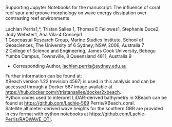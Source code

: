 Supporting Jupyter Notebooks for the manuscript: The influence of coral reef spur and groove morphology on wave energy dissipation over contrasting reef environments <br/>
<br/>
Lachlan Perris1,*, Tristan Salles 1, Thomas E Fellowes1, Stephanie Duce2, Jody Webster1, Ana Vila-4 Concejo1  <br/>
1 Geocoastal Research Group, Marine Studies Institute, School of Geosciences, The University of 6 Sydney, NSW, 2006, Australia 7  <br/>
2 College of Science and Engineering, James Cook University, Bebegu Yumba Campus, Townsville, 8 Queensland 4811, Australia 9
* Corresponding Author, lachlan.perris@sydney.edu.au  <br/>


Further information can be found at: <br/>
XBeach version 1.22 (revision 4567) is used in this analysis and can be accessed through a Docker 567 image available at https://hub.docker.com/r/tristansalles/docker2xbeach. <br/>
Python codes used to interpret LiDAR-derived bathymetry in XBeach can be found at https://github.com/Lachie-569 Perris/XBeach_coral. <br/>
Satellite altimeter-derived wave heights for the southern GBR are provided in csv format with python notebooks at https://github.com/Lachie-Perris/RADWAVE_OTI. <br/>

